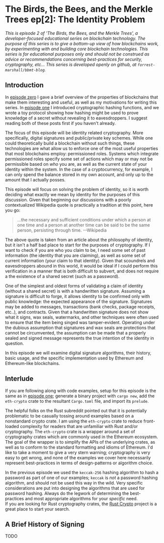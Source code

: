 # The Birds, the Bees, and the Merkle Trees ep[2]: The Identity Problem

*This is episode 2 of 'The Birds, the Bees, and the Merkle Trees',
a developer-focused educational series on blockchain technology.
The purpose of this series is to give a bottom-up view of how blockchains
work, by experimenting with and building core blockchain technologies.
This series is for educational purposes only and should not be construed
as advice or recommendations concerning best-practices for security,
cryptography, etc... This series is developed openly on github,
at `forrest-marshall/bbmt-blog`.*


## Introduction

In [episode zero](./episode-0.md) I gave a brief overview of the properties of
blockchains that make them interesting and useful, as well as my motivations for
writing this series.  In [episode one](./episode-1.md) I introduced cryptographic
hashing functions, and we wrote a toy protocol showing how hashing might be used
to prove knowledge of a secret without revealing it to eavesdroppers.  I suggest
reading both of these posts first if you haven't already.

The focus of this episode will be identity related cryptography.  More specifically,
digital signatures and public/private key schemes.  While one could theoretically
build a blockchain without such things, these technologies are what allow us to enforce
one of the most useful properties that most blockchains employ: permissioned roles.
Systems which integrate permissioned roles specify some set of actions which may
or may not be permissible based on *who* you are, as well as the current state of 
your identity within the system.  In the case of a cryptocurrency, for example, I can 
only spend the balance stored in my own account, and only up to the amount that I
actually posses.

This episode will focus on solving the problem of identity, so it is worth
deciding what exactly we mean by identity for the purposes of this discussion.
Given that beginning our discussions with a poorly contextualized Wikipedia quote is
practically a tradition at this point, here you go:

> ...the necessary and sufficient conditions under which a person at one 
> time and a person at another time can be said to be the same person, 
> persisting through time.  --Wikipedia 

The above quote is taken from an article about the philosophy of identity, but it isn't a 
half bad place to start for the purposes of cryptography.  If I want to check if you are 
who you claim to be, I need some set of past information (the identity that you are claiming), 
as well as some set of current information (your claim to that identity).  Given that scoundrels
and eavesdroppers abound in this world, it would be ideal if I could perform this verification 
in a manner that is both difficult to subvert, and does not require a the existence of a 
shared secret (such as a password). 

One of the simplest and oldest forms of validating a claim of identity (without a shared secret)
is with a handwritten signature.  Assuming a signature is difficult to forge, it allows identity
to be confirmed only with public knowledge: the expected appearance of the signature.  Signatures
may be added to messages, transactions (bank checks, package receipts, etc..), and contracts.
Given that a handwritten signature does not show what it signs, wax seals, watermarks, and
other techniques were often used to ensure that the item being singed was tamper-evident.
Operating under the dubious assumption that signatures and wax seals are protections that
cannot be circumvented, the assumption can be made that a properly sealed and signed message
represents the true intention of the identity in question.

In this episode we will examine digital signature algorithms, their history, basic usage,
and the specific implementation used by Ethereum and Ethereum-like blockchains.


## Interlude

If you are following along with code examples, setup for this episode is the same as in
[episode one](./episode-1.md); generate a binary project with `cargo new`, add the
`eth-crypto` crate to the resultant `Cargo.toml` file, and import its `prelude`.

The helpful folks on the Rust subreddit pointed out that it is potentially problematic to 
be casually tossing around examples based on a nonstandard crypto crate.  I am using the 
`eth-crypto` crate to reduce front-loaded complexity for readers that are unfamiliar with Rust
and/or cryptography.  The `eth-crypto` crate is a wrapper around a set of cryptography crates
which are commonly used in the Ethereum ecosystem.  The goal of the wrapper is to simplify
the APIs of the underlying crates, as well as to conform to the standard formatting and 
idioms of Ethereum.  I'd like to take a moment to give a very stern warning; cryptography is
very easy to get wrong, and none of the examples we cover here necessarily represent
best-practices in terms of design-patterns or algorithm choice.

In the previous episode we used the `keccak-256` hashing
algorithm to hash a password as part of one of our examples; `keccak` is *not* a password
hashing algorithm, and should not be used this way in the wild.  Very specific considerations
are put into designing the algorithms that are used for password hashing.  Always do the legwork of 
determining the best-practices and most appropriate algorithms for your *specific* need.  
If you are looking for Rust cryptography crates, the [Rust Crypto](https://github.com/RustCrypto)
project is a great place to start your search.

## A Brief History of Signing

TODO


